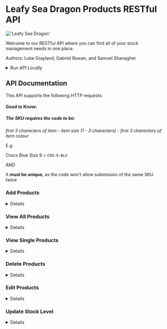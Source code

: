 
# Leafy Sea Dragon Products RESTful API
!['Leafy Sea Dragon'](https://ronbeckdesigns.com/wp/wp-content/uploads/2019/04/Leafy-Sea-Dragon-Photo_-NaSser-Alomairi-1500-1000.jpg)

Welcome to our RESTful API where you can find all of your stock management needs in one place.

Authors: Luke Grayland, Gabriel Rowan, and Samuel Shanagher

<details>  
<summary>Run API Locally</summary>  
<h3>Local Setup</h3>
<p>
Clone this repo:

```bash
git clone git@github.com:iO-Academy/2022-jan-products-api.git
```

Install packages by typing ``npm i`` in the terminal	
	
Once cloned, first install the database stored in ``/lsd_products.sql``. Create a database named `lsd_products`, then open the SQL file in your MySQL GUI.

*You will need to amend the database`user` and `password` to match that of your MySQL DB in the `DbService.js` file*

After installing the database, install the vendor code by running the following globally in your command line:

```javascript
npm install nodemon -g
```
OR you may need to use
```javascript
sudo npm install nodemon -g
```
To run the application locally, ``cd`` into the project root then:

```javascript
nodemon start.js
```

**Do not close this terminal tab, it is a running process.**

The API will now be accessible at ``http://localhost:3000/``.

That is it, now you can enjoy managing your stock items.
	
### Instructions
	
#### Testing
	
Create a ``__test__`` directory at the root of the project.
Create a test file imitating the document naming of the tested function's

E.g.	``filename.test.js``

Run the Jest test from the root of the App
	
```bash
npm run test	
```
</p>  


</details>  



## API Documentation
This API supports the following HTTP requests:

#### Good to Know:

##### The SKU requires the code to be:

*first 3 characters of item - item size (1 - 3 characters) - first 3 characters of item colour*

E.g.

Crocs Blue Size 9		=		``CRO-9-BLU``

AND

It **must be unique**, as the code won't allow submission of the same SKU twice



### Add Products
<details>
<h3>Route</h3>
<h5>URL:</h5> 	

``/products``

<h5>Method:</h5>

``POST``
<h5>URL Params:</h5>

``N/A``
<h5>Optional URL Params:</h5>

``N/A``
<h5>Example URL:</h5>

``/products``
<h5>Required POST Body Data:</h5>

``SKU, name, price, stock_level``		
<h3>Success Response</h3>
<h5>Code:</h5>

``201``
<h5>Response:</h5>


	​​{

		"success": true,

		"message": "Success",

		"status": 201,

		"data": {

			"fieldCount": 0,

			"affectedRows": 1,

			"insertId": 14,

			"serverStatus": 2,

			"warningCount": 0,

			"message": "",

			"protocol41": true,

			"changedRows": 0

		}

	}

<h3>Error Response</h3>
<h5>Code:</h5>

``500``
<h5>Response:</h5>

	{

		"success": false,

		"message": "Error",

		"status": 500,

		"data": []

	}
</details>

### View All Products
<details>
<h3>Route</h3>
<h5>URL:</h5> 	

``/products``

<h5>Method:</h5>

``GET``
<h5>URL Params:</h5>

``N/A``

<h5>Optional URL Params:</h5>

``N/A``

<h5>Example URL:</h5>

``/products``

<h3>Success Response</h3>
<h5>Code:</h5>

``200``
<h5>Response:</h5>


	{

		"success": true,

		"message": "Success",

		"status": 200,

		"data": [
		
			{
				"name": "Crocs Pink S9",

				"price": 50.5,

				"SKU": "CRO-9-PINK"
			}
		]
	}

<h3>Error Response</h3>
<h5>Code:</h5>

``500``
<h5>Response:</h5>

	{

		"success": false,

		"message": "Error",

		"status": 500,

		"data": []

	}
</details>

### View Single Products

<details>
<h3>Route</h3>
<h5>URL:</h5> 	

``/products``

<h5>Method:</h5>

``GET``
<h5>URL Params:</h5>

``N/A``
<h5>Optional URL Params:</h5>

``/:SKU``
<h5>Example URL:</h5>

``/products/CRO-9-PIN``
<h5>Required GET parameters:</h5>

``SKU``		
<h3>Success Response</h3>
<h5>Code:</h5>

``200``
<h5>Response:</h5>


	{

		"success": true,

		"message": "Success",

		"status": 200,

		"data": [

			{

				"SKU": "CRO-9-PIN",

				"name": "Crocs Pink S9",

				"price": 50.05,

				"stock_level": 7

			}

		]

	}

<h3>Error Response</h3>
<h5>Code:</h5>

``500``
<h5>Response:</h5>

	{

		"success": false,

		"message": "Error",

		"status": 500,

		"data": []

	}
</details>

### Delete Products

<details>
<h3>Route</h3>
<h5>URL:</h5> 	

``/products/{SKU}``

<h5>Method:</h5>

``DELETE``
<h5>URL Params:</h5>

``/:SKU``
<h5>Optional URL Params:</h5>

``N/A``
<h5>Example URL:</h5>

``/products/CRO-9-PIN``
<h5>Required DELETE parameters:</h5>

``SKU``		
<h3>Success Response</h3>
<h5>Code:</h5>

``204``
<h5>Response:</h5>


	{

		"success": true,

		"message": "Success",

		"status": 204,

		"data": {

			"fieldCount": 0,

			"affectedRows": 1,

			"insertId": 0,

			"serverStatus": 2,

			"warningCount": 0,

			"message": "",

			"protocol41": true,

			"changedRows": 0

		}

	}

<h3>Error Response</h3>
<h5>Code:</h5>

``500``
<h5>Response:</h5>

	{

		"success": false,

		"message": "Error",

		"status": 500,

		"data": []

	}
</details>

### Edit Products

<details>
<h3>Route</h3>
<h5>URL:</h5> 	

``/products/{SKU}``

<h5>Method:</h5>

``PUT``
<h5>URL Params:</h5>

``/:SKU``
<h5>Optional URL Params:</h5>

``N/A``
<h5>Example URL:</h5>

``/products/CRO-9-PIN``
<h5>Required PUT parameters:</h5>

``SKU``

<h5>Optional PUT parameters:</h5>

``name, price, stock_level``
<h3>Success Response</h3>
<h5>Code:</h5>

``201``
<h5>Response:</h5>


	{

		"success": true,

		"message": "Success",

		"status": 201,

		"data": {

			"fieldCount": 0,

			"affectedRows": 1,

			"insertId": 0,

			"serverStatus": 2,

			"warningCount": 0,

			"message": "(Rows matched: 1 Changed: 1 Warnings: 0",

			"protocol41": true,

			"changedRows": 1

		}

	}

<h3>Error Response</h3>
<h5>Code:</h5>

``500``
<h5>Response:</h5>

	{

		"success": false,

		"message": "Error",

		"status": 500,

		"data": []

	}
</details>

### Update Stock Level

  <details>
<h3>Route</h3>
<h5>URL:</h5> 	

``/products/stock/{SKU}``

<h5>Method:</h5>

``PUT``
<h5>URL Params:</h5>

``/stock/:SKU``
<h5>Optional URL Params:</h5>

``N/A``
<h5>Example URL:</h5>

``/products/stock/CRO-9-PIN``
<h5>Required PUT parameters:</h5>

``SKU, stock_level``

<h3>Success Response</h3>
<h5>Code:</h5>

``201``
<h5>Response:</h5>


	{

		"success": true,

		"message": "Success",

		"status": 201,

		"data": {

			"fieldCount": 0,

			"affectedRows": 1,

			"insertId": 0,

			"serverStatus": 2,

			"warningCount": 0,

			"message": "(Rows matched: 1 Changed: 1 Warnings: 0",

			"protocol41": true,

			"changedRows": 1

		}

	}

<h3>Error Response</h3>
<h5>Code:</h5>

``500``
<h5>Response:</h5>

	{

		"success": false,

		"message": "Error",

		"status": 500,

		"data": []

	}
</details>
